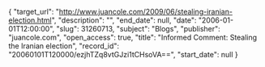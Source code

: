{
  "target_url": "http://www.juancole.com/2009/06/stealing-iranian-election.html", 
  "description": "", 
  "end_date": null, 
  "date": "2006-01-01T12:00:00", 
  "slug": 31260713, 
  "subject": "Blogs", 
  "publisher": "juancole.com", 
  "open_access": true, 
  "title": "Informed Comment: Stealing the Iranian election", 
  "record_id": "20060101T120000/ezjhTZq8vtGJzi1tCHsoVA==", 
  "start_date": null
}


